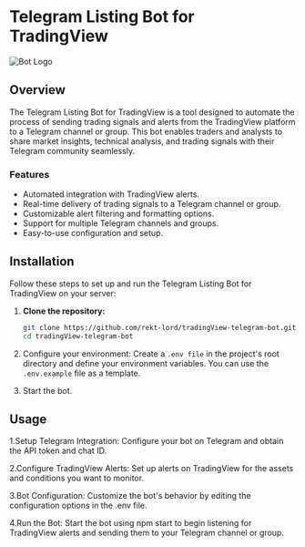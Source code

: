 # Telegram Listing Bot for TradingView

![Bot Logo](bot_logo.png) 

## Overview

The Telegram Listing Bot for TradingView is a tool designed to automate the process of sending trading signals and alerts from the TradingView platform to a Telegram channel or group. This bot enables traders and analysts to share market insights, technical analysis, and trading signals with their Telegram community seamlessly.

### Features

- Automated integration with TradingView alerts.
- Real-time delivery of trading signals to a Telegram channel or group.
- Customizable alert filtering and formatting options.
- Support for multiple Telegram channels and groups.
- Easy-to-use configuration and setup.

## Installation

Follow these steps to set up and run the Telegram Listing Bot for TradingView on your server:

1. **Clone the repository:**

   ```bash
   git clone https://github.com/rekt-lord/tradingView-telegram-bot.git
   cd tradingView-telegram-bot

2. Configure your environment:
Create a `.env file` in the project's root directory and define your environment variables. You can use the `.env.example` file as a template.
3. Start the bot.

## Usage
1.Setup Telegram Integration:
Configure your bot on Telegram and obtain the API token and chat ID.

2.Configure TradingView Alerts:
Set up alerts on TradingView for the assets and conditions you want to monitor.

3.Bot Configuration:
Customize the bot's behavior by editing the configuration options in the .env file.

4.Run the Bot:
Start the bot using npm start to begin listening for TradingView alerts and sending them to your Telegram channel or group.
